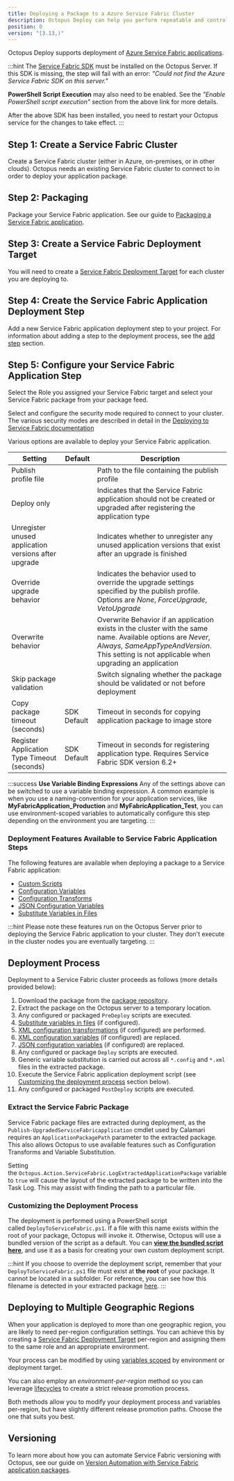 ```yaml
---
title: Deploying a Package to a Azure Service Fabric Cluster
description: Octopus Deploy can help you perform repeatable and controlled deployments to Service Fabric clusters.
position: 0
version: "[3.13,)"
---
```


Octopus Deploy supports deployment of [Azure Service Fabric applications](https://azure.microsoft.com/en-au/services/service-fabric/).

:::hint
The [Service Fabric SDK](https://g.octopushq.com/ServiceFabricSdkDownload) must be installed on the Octopus Server. If this SDK is missing, the step will fail with an error: _"Could not find the Azure Service Fabric SDK on this server."_

**PowerShell Script Execution** may also need to be enabled. See the _"Enable PowerShell script execution"_ section from the above link for more details.

After the above SDK has been installed, you need to restart your Octopus service for the changes to take effect.
:::

## Step 1: Create a Service Fabric Cluster

Create a Service Fabric cluster (either in Azure, on-premises, or in other clouds). Octopus needs an existing Service Fabric cluster to connect to in order to deploy your application package.

## Step 2: Packaging

Package your Service Fabric application. See our guide to [Packaging a Service Fabric application](/docs/deployment-examples/azure-deployments/service-fabric/packaging.md).

## Step 3: Create a Service Fabric Deployment Target

You will need to create a [Service Fabric Deployment Target](/docs/infrastructure/azure/service-fabric-cluster-targets/index.md) for each cluster you are deploying to.

## Step 4: Create the Service Fabric Application Deployment Step

Add a new Service Fabric application deployment step to your project. For information about adding a step to the deployment process, see the [add step](/docs/deployment-process/steps/index.md) section. 

## Step 5: Configure your Service Fabric Application Step

Select the Role you assigned your Service Fabric target and select your Service Fabric package from your package feed.

Select and configure the security mode required to connect to your cluster. The various security modes are described in detail in the [Deploying to Service Fabric documentation](/docs/deployment-examples/azure-deployments/deploying-to-service-fabric/index.md)

Various options are available to deploy your Service Fabric application.

| Setting                                                | Default     | Description                              |
| ------------------------------------------------------ | ----------- | ---------------------------------------- |
| Publish profile file                                   |             | Path to the file containing the publish profile |
| Deploy only                                            |             | Indicates that the Service Fabric application should not be created or upgraded after registering the application type |
| Unregister unused application versions after upgrade   |             | Indicates whether to unregister any unused application versions that exist after an upgrade is finished |
| Override upgrade behavior                              |             | Indicates the behavior used to override the upgrade settings specified by the publish profile. Options are _None_, _ForceUpgrade_, _VetoUpgrade_ |
| Overwrite behavior                                     |             | Overwrite Behavior if an application exists in the cluster with the same name. Available options are _Never_, _Always_, _SameAppTypeAndVersion_. This setting is not applicable when upgrading an application |
| Skip package validation                                |             | Switch signaling whether the package should be validated or not before deployment |
| Copy package timeout (seconds)                         | SDK Default | Timeout in seconds for copying application package to image store |
| Register Application Type Timeout (seconds)            | SDK Default | Timeout in seconds for registering application type. Requires Service Fabric SDK version 6.2+ |

:::success
**Use Variable Binding Expressions**
Any of the settings above can be switched to use a variable binding expression. A common example is when you use a naming-convention for your application services, like **MyFabricApplication\_Production** and **MyFabricApplication\_Test**, you can use environment-scoped variables to automatically configure this step depending on the environment you are targeting.
:::

### Deployment Features Available to Service Fabric Application Steps

The following features are available when deploying a package to a Service Fabric application:

- [Custom Scripts](/docs/deployment-examples/custom-scripts/index.md)
- [Configuration Variables](/docs/deployment-process/configuration-features/configuration-variables.md)
- [Configuration Transforms](/docs/deployment-process/configuration-features/configuration-transforms.md)
- [JSON Configuration Variables](/docs/deployment-process/configuration-features/json-configuration-variables-feature.md)
- [Substitute Variables in Files](/docs/deployment-process/variables/variable-substitution-syntax.md)

:::hint
Please note these features run on the Octopus Server prior to deploying the Service Fabric application to your cluster. They don't execute in the cluster nodes you are eventually targeting.
:::

## Deployment Process

Deployment to a Service Fabric cluster proceeds as follows (more details provided below):

1. Download the package from the [package repository](/docs/packaging-applications/package-repositories/index.md).
1. Extract the package on the Octopus server to a temporary location.
1. Any configured or packaged `PreDeploy` scripts are executed.
1. [Substitute variables in files](/docs/deployment-process/configuration-features/substitute-variables-in-files.md) (if configured).
1. [XML configuration transformations](/docs/deployment-process/configuration-features/configuration-transforms.md) (if configured) are performed.
1. [XML configuration variables](/docs/deployment-process/configuration-features/configuration-variables.md) (if configured) are replaced.
1. [JSON configuration variables](/docs/deployment-process/configuration-features/json-configuration-variables-feature.md) (if configured) are replaced.
1. Any configured or package `Deploy` scripts are executed.
1. Generic variable substitution is carried out across all `*.config` and `*.xml` files in the extracted package.
1. Execute the Service Fabric application deployment script (see [Customizing the deployment process](#customizing-the-deployment-process) section below).
1. Any configured or packaged `PostDeploy` scripts are executed.

### Extract the Service Fabric Package

Service Fabric package files are extracted during deployment, as the `Publish-UpgradedServiceFabricapplication` cmdlet used by Calamari requires an `ApplicationPackagePath` parameter to the extracted package. This also allows Octopus to use available features such as Configuration Transforms and Variable Substitution.

Setting the `Octopus.Action.ServiceFabric.LogExtractedApplicationPackage` variable to `true` will cause the layout of the extracted package to be written into the Task Log. This may assist with finding the path to a particular file.

### Customizing the Deployment Process

The deployment is performed using a PowerShell script called `DeployToServiceFabric.ps1`. If a file with this name exists within the root of your package, Octopus will invoke it. Otherwise, Octopus will use a bundled version of the script as a default. You can **[view the bundled script here](https://github.com/OctopusDeploy/Calamari/blob/master/source/Calamari.Azure/Scripts/DeployAzureServiceFabricApplication.ps1)**, and use it as a basis for creating your own custom deployment script.

:::hint
If you choose to override the deployment script, remember that your `DeployToServiceFabric.ps1` file must exist at **the root** of your package. It cannot be located in a subfolder. For reference, you can see how this filename is detected in your extracted package [here](https://github.com/OctopusDeploy/Calamari/blob/master/source/Calamari.Azure/Deployment/Conventions/DeployAzureServiceFabricAppConvention.cs).
:::

## Deploying to Multiple Geographic Regions

When your application is deployed to more than one geographic region, you are likely to need per-region configuration settings. You can achieve this by creating a [Service Fabric Deployment Target](/docs/infrastructure/azure/service-fabric-cluster-targets/index.md) per-region and assigning them to the same role and an appropriate environment.

Your process can be modified by using [variables scoped](/docs/deployment-process/variables/scoping-variables.md) by environment or deployment target.

You can also employ an *environment-per-region* method so you can leverage [lifecycles](/docs/deployment-process/lifecycles/index.md) to create a strict release promotion process.

Both methods allow you to modify your deployment process and variables per-region, but have slightly different release promotion paths. Choose the one that suits you best.

## Versioning

To learn more about how you can automate Service Fabric versioning with Octopus, see our guide on [Version Automation with Service Fabric application packages](/docs/deployment-examples/azure-deployments/service-fabric/version-automation-with-service-fabric-application-packages/index.md).
